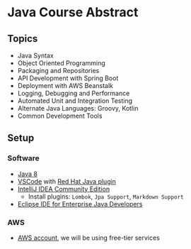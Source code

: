 # Java Course Abstract

## Topics

* Java Syntax
* Object Oriented Programming
* Packaging and Repositories
* API Development with Spring Boot
* Deployment with AWS Beanstalk
* Logging, Debugging and Performance
* Automated Unit and Integration Testing
* Alternate Java Languages: Groovy, Kotlin
* Common Development Tools

## Setup

### Software

* [Java 8](https://www.oracle.com/technetwork/java/javase/downloads/jdk8-downloads-2133151.html)
* [VSCode](https://code.visualstudio.com/download) with [Red Hat Java plugin](https://marketplace.visualstudio.com/items?itemName=redhat.java)
* [IntelliJ IDEA Community Edition](https://www.jetbrains.com/idea/download/)
  * Install plugins: `Lombok`, `Jpa Support`, `Markdown Support`
* [Eclipse IDE for Enterprise Java Developers](https://www.eclipse.org/downloads/packages/release/2019-03/r/eclipse-ide-enterprise-java-developers)

### AWS

* [AWS account](https://aws.amazon.com), we will be using free-tier services
